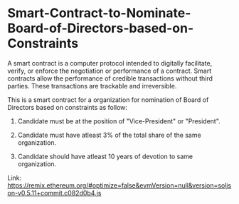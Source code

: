 # Smart-Contract-to-Nominate-Board-of-Directors-based-on-Constraints

A smart contract is a computer protocol intended to digitally facilitate, verify, or enforce the negotiation or performance of a contract. Smart contracts allow the performance of credible transactions without third parties. These transactions are trackable and irreversible.

This is a smart contract for a organization for nomination of Board of Directors based on constraints as follow:

1. Candidate must be at the position of "Vice-President" or "President".

2. Candidate must have atleast 3% of the total share of the same organization.

3. Candidate should have atleast 10 years of devotion to same organization.

Link: https://remix.ethereum.org/#optimize=false&evmVersion=null&version=soljson-v0.5.11+commit.c082d0b4.js
